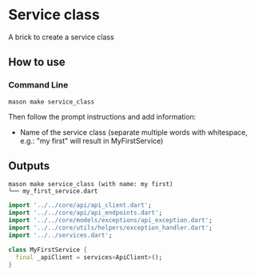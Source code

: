 # Service class

A brick to create a service class

## How to use

### Command Line

`mason make service_class`

Then follow the prompt instructions and add information:

- Name of the service class (separate multiple words with whitespace, e.g.: "my first" will result in MyFirstService)

## Outputs

```
mason make service_class (with name: my first)
└── my_first_service.dart
```

```dart
import '../../core/api/api_client.dart';
import '../../core/api/api_endpoints.dart';
import '../../core/models/exceptions/api_exception.dart';
import '../../core/utils/helpers/exception_handler.dart';
import '../../services.dart';

class MyFirstService {
  final _apiClient = services<ApiClient>();
}

```
